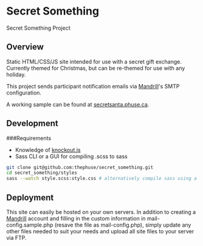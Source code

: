 Secret Something
======

Secret Something Project

Overview
-------------

Static HTML/CSS/JS site intended for use with a secret gift exchange. Currently themed for Christmas, but can be re-themed for use with any holiday.

This project sends participant notification emails via [Mandrill](http://mandrillapp.com)'s SMTP configuration.

A working sample can be found at [secretsanta.phuse.ca](http://secretsanta.phuse.ca/).

Development
-------------

###Requirements

* Knowledge of [knockout.js](http://knockoutjs.com/)
* Sass CLI or a GUI for compiling .scss to sass

```bash
git clone git@github.com:thephuse/secret_something.git
cd secret_something/styles
sass --watch style.scss:style.css # alternatively compile sass using a GUI
```

Deployment
-------------
This site can easily be hosted on your own servers. In addition to creating a [Mandrill](http://mandrillapp.com) account and filling in the custom information in mail-config.sample.php (resave the file as mail-config.php), simply update any other files needed to suit your needs and upload all site files to your server via FTP.
